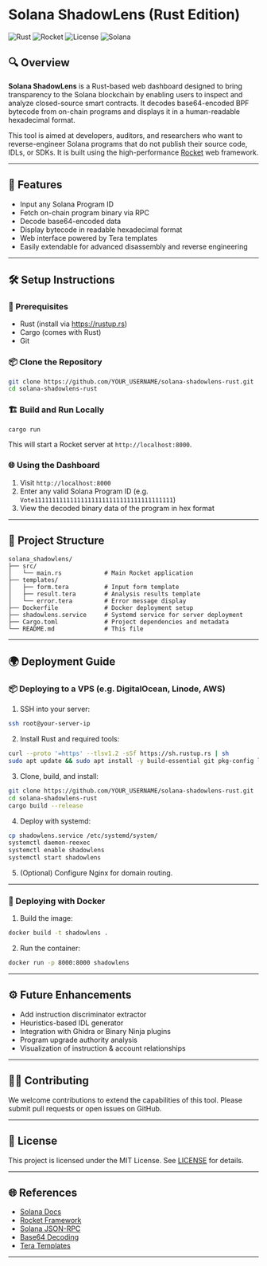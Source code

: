 
# Solana ShadowLens (Rust Edition)

![Rust](https://img.shields.io/badge/language-rust-orange.svg)
![Rocket](https://img.shields.io/badge/framework-rocket-red)
![License](https://img.shields.io/badge/license-MIT-blue.svg)
![Solana](https://img.shields.io/badge/platform-solana-3a3a3a)

## 🔍 Overview

**Solana ShadowLens** is a Rust-based web dashboard designed to bring transparency to the Solana blockchain by enabling users to inspect and analyze closed-source smart contracts. It decodes base64-encoded BPF bytecode from on-chain programs and displays it in a human-readable hexadecimal format.

This tool is aimed at developers, auditors, and researchers who want to reverse-engineer Solana programs that do not publish their source code, IDLs, or SDKs. It is built using the high-performance [Rocket](https://rocket.rs/) web framework.

---

## 🚀 Features

- Input any Solana Program ID
- Fetch on-chain program binary via RPC
- Decode base64-encoded data
- Display bytecode in readable hexadecimal format
- Web interface powered by Tera templates
- Easily extendable for advanced disassembly and reverse engineering

---

## 🛠️ Setup Instructions

### 🔧 Prerequisites

- Rust (install via https://rustup.rs)
- Cargo (comes with Rust)
- Git

### 📦 Clone the Repository

```bash
git clone https://github.com/YOUR_USERNAME/solana-shadowlens-rust.git
cd solana-shadowlens-rust
```

### 🏗️ Build and Run Locally

```bash
cargo run
```

This will start a Rocket server at `http://localhost:8000`.

### 🌐 Using the Dashboard

1. Visit `http://localhost:8000`
2. Enter any valid Solana Program ID (e.g. `Vote111111111111111111111111111111111111111`)
3. View the decoded binary data of the program in hex format

---

## 📁 Project Structure

```
solana_shadowlens/
├── src/
│   └── main.rs            # Main Rocket application
├── templates/
│   ├── form.tera          # Input form template
│   ├── result.tera        # Analysis results template
│   └── error.tera         # Error message display
├── Dockerfile             # Docker deployment setup
├── shadowlens.service     # Systemd service for server deployment
├── Cargo.toml             # Project dependencies and metadata
└── README.md              # This file
```

---

## 🌍 Deployment Guide

### 📦 Deploying to a VPS (e.g. DigitalOcean, Linode, AWS)

1. SSH into your server:
```bash
ssh root@your-server-ip
```

2. Install Rust and required tools:
```bash
curl --proto '=https' --tlsv1.2 -sSf https://sh.rustup.rs | sh
sudo apt update && sudo apt install -y build-essential git pkg-config libssl-dev
```

3. Clone, build, and install:
```bash
git clone https://github.com/YOUR_USERNAME/solana-shadowlens-rust.git
cd solana-shadowlens-rust
cargo build --release
```

4. Deploy with systemd:
```bash
cp shadowlens.service /etc/systemd/system/
systemctl daemon-reexec
systemctl enable shadowlens
systemctl start shadowlens
```

5. (Optional) Configure Nginx for domain routing.

---

### 🐳 Deploying with Docker

1. Build the image:
```bash
docker build -t shadowlens .
```

2. Run the container:
```bash
docker run -p 8000:8000 shadowlens
```

---

## ⚙️ Future Enhancements

- Add instruction discriminator extractor
- Heuristics-based IDL generator
- Integration with Ghidra or Binary Ninja plugins
- Program upgrade authority analysis
- Visualization of instruction & account relationships

---

## 🧑‍💻 Contributing

We welcome contributions to extend the capabilities of this tool. Please submit pull requests or open issues on GitHub.

---

## 📜 License

This project is licensed under the MIT License. See [LICENSE](LICENSE) for details.

---

## 🌐 References

- [Solana Docs](https://docs.solana.com/)
- [Rocket Framework](https://rocket.rs/)
- [Solana JSON-RPC](https://docs.solana.com/developing/clients/jsonrpc-api)
- [Base64 Decoding](https://docs.rs/base64/)
- [Tera Templates](https://tera.netlify.app/)

---
